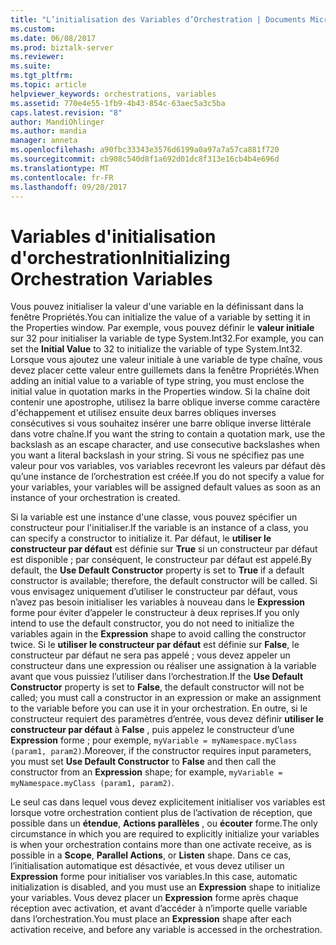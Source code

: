 ```yaml
---
title: "L’initialisation des Variables d’Orchestration | Documents Microsoft"
ms.custom: 
ms.date: 06/08/2017
ms.prod: biztalk-server
ms.reviewer: 
ms.suite: 
ms.tgt_pltfrm: 
ms.topic: article
helpviewer_keywords: orchestrations, variables
ms.assetid: 770e4e55-1fb9-4b43-854c-63aec5a3c5ba
caps.latest.revision: "8"
author: MandiOhlinger
ms.author: mandia
manager: anneta
ms.openlocfilehash: a90fbc33343e3576d6199a0a97a7a57ca881f720
ms.sourcegitcommit: cb908c540d8f1a692d01dc8f313e16cb4b4e696d
ms.translationtype: MT
ms.contentlocale: fr-FR
ms.lasthandoff: 09/20/2017
---
```

# <a name="initializing-orchestration-variables"></a><span data-ttu-id="24f3e-102">Variables d'initialisation d'orchestration</span><span class="sxs-lookup"><span data-stu-id="24f3e-102">Initializing Orchestration Variables</span></span>
<span data-ttu-id="24f3e-103">Vous pouvez initialiser la valeur d'une variable en la définissant dans la fenêtre Propriétés.</span><span class="sxs-lookup"><span data-stu-id="24f3e-103">You can initialize the value of a variable by setting it in the Properties window.</span></span> <span data-ttu-id="24f3e-104">Par exemple, vous pouvez définir le **valeur initiale** sur 32 pour initialiser la variable de type System.Int32.</span><span class="sxs-lookup"><span data-stu-id="24f3e-104">For example, you can set the **Initial Value** to 32 to initialize the variable of type System.Int32.</span></span> <span data-ttu-id="24f3e-105">Lorsque vous ajoutez une valeur initiale à une variable de type chaîne, vous devez placer cette valeur entre guillemets dans la fenêtre Propriétés.</span><span class="sxs-lookup"><span data-stu-id="24f3e-105">When adding an initial value to a variable of type string, you must enclose the initial value in quotation marks in the Properties window.</span></span> <span data-ttu-id="24f3e-106">Si la chaîne doit contenir une apostrophe, utilisez la barre oblique inverse comme caractère d'échappement et utilisez ensuite deux barres obliques inverses consécutives si vous souhaitez insérer une barre oblique inverse littérale dans votre chaîne.</span><span class="sxs-lookup"><span data-stu-id="24f3e-106">If you want the string to contain a quotation mark, use the backslash as an escape character, and use consecutive backslashes when you want a literal backslash in your string.</span></span> <span data-ttu-id="24f3e-107">Si vous ne spécifiez pas une valeur pour vos variables, vos variables recevront les valeurs par défaut dès qu’une instance de l’orchestration est créée.</span><span class="sxs-lookup"><span data-stu-id="24f3e-107">If you do not specify a value for your variables, your variables will be assigned default values as soon as an instance of your orchestration is created.</span></span>  
  
 <span data-ttu-id="24f3e-108">Si la variable est une instance d'une classe, vous pouvez spécifier un constructeur pour l'initialiser.</span><span class="sxs-lookup"><span data-stu-id="24f3e-108">If the variable is an instance of a class, you can specify a constructor to initialize it.</span></span> <span data-ttu-id="24f3e-109">Par défaut, le **utiliser le constructeur par défaut** est définie sur **True** si un constructeur par défaut est disponible ; par conséquent, le constructeur par défaut est appelé.</span><span class="sxs-lookup"><span data-stu-id="24f3e-109">By default, the **Use Default Constructor** property is set to **True** if a default constructor is available; therefore, the default constructor will be called.</span></span> <span data-ttu-id="24f3e-110">Si vous envisagez uniquement d’utiliser le constructeur par défaut, vous n’avez pas besoin initialiser les variables à nouveau dans le **Expression** forme pour éviter d’appeler le constructeur à deux reprises.</span><span class="sxs-lookup"><span data-stu-id="24f3e-110">If you only intend to use the default constructor, you do not need to initialize the variables again in the **Expression** shape to avoid calling the constructor twice.</span></span> <span data-ttu-id="24f3e-111">Si le **utiliser le constructeur par défaut** est définie sur **False**, le constructeur par défaut ne sera pas appelé ; vous devez appeler un constructeur dans une expression ou réaliser une assignation à la variable avant que vous puissiez l’utiliser dans l’orchestration.</span><span class="sxs-lookup"><span data-stu-id="24f3e-111">If the **Use Default Constructor** property is set to **False**, the default constructor will not be called; you must call a constructor in an expression or make an assignment to the variable before you can use it in your orchestration.</span></span> <span data-ttu-id="24f3e-112">En outre, si le constructeur requiert des paramètres d’entrée, vous devez définir **utiliser le constructeur par défaut** à **False** , puis appelez le constructeur d’une **Expression** forme ; pour exemple, `myVariable = myNamespace.myClass (param1, param2)`.</span><span class="sxs-lookup"><span data-stu-id="24f3e-112">Moreover, if the constructor requires input parameters, you must set **Use Default Constructor** to **False** and then call the constructor from an **Expression** shape; for example, `myVariable = myNamespace.myClass (param1, param2)`.</span></span>  
  
 <span data-ttu-id="24f3e-113">Le seul cas dans lequel vous devez explicitement initialiser vos variables est lorsque votre orchestration contient plus de l’activation de réception, que possible dans un **étendue**, **Actions parallèles** , ou **écouter** forme.</span><span class="sxs-lookup"><span data-stu-id="24f3e-113">The only circumstance in which you are required to explicitly initialize your variables is when your orchestration contains more than one activate receive, as is possible in a **Scope**, **Parallel Actions**, or **Listen** shape.</span></span> <span data-ttu-id="24f3e-114">Dans ce cas, l’initialisation automatique est désactivée, et vous devez utiliser un **Expression** forme pour initialiser vos variables.</span><span class="sxs-lookup"><span data-stu-id="24f3e-114">In this case, automatic initialization is disabled, and you must use an **Expression** shape to initialize your variables.</span></span> <span data-ttu-id="24f3e-115">Vous devez placer un **Expression** forme après chaque réception avec activation, et avant d’accéder à n’importe quelle variable dans l’orchestration.</span><span class="sxs-lookup"><span data-stu-id="24f3e-115">You must place an **Expression** shape after each activation receive, and before any variable is accessed in the orchestration.</span></span>
